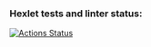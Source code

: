 ### Hexlet tests and linter status:
[![Actions Status](https://github.com/irinakomarchenko/java-project-78/actions/workflows/hexlet-check.yml/badge.svg)](https://github.com/irinakomarchenko/java-project-78/actions)